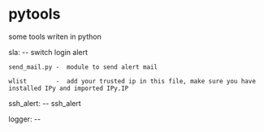 pytools
=======

some tools writen in python

sla:
    -- switch login alert

    send_mail.py -  module to send alert mail

    wlist        -  add your trusted ip in this file, make sure you have installed IPy and imported IPy.IP

ssh_alert:
    -- ssh_alert
    
    

logger:
    -- 
